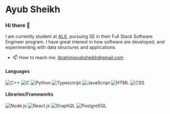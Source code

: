 # Ayub Sheikh

### Hi there 👋

I am currently student at [ALX](https://www.alxafrica.com), pursuing SE in their Full Stack Software Engineer program. I have great interest in how software are developed,
and experimenting with data structures and applications.

- 📫 How to reach me: ibrahimayubsheikh@gmail.com

#### Languages
![C++](https://img.shields.io/badge/-C++-eee?style=for-the-badge&logo=c%2b%2b&logoColor=00599C)
![C](https://img.shields.io/badge/-C-eee?style=for-the-badge&logo=c%2b%2b&logoColor=00599C)
![Python](https://img.shields.io/badge/-Python-eee?style=for-the-badge&logo=Python&logoColor=007396)
![Typesctript](https://img.shields.io/badge/-Typesctript-eee?style=for-the-badge&logo=Typescript&logoColor=007396)
![JavaScript](https://img.shields.io/badge/-JavaScript-eee?&style=for-the-badge&logo=JavaScript&logoColor=ddc508)
![HTML](https://img.shields.io/badge/-HTML-eee?style=for-the-badge&logo=HTML5)
![CSS](https://img.shields.io/badge/-CSS-eee?style=for-the-badge&logo=CSS3&logoColor=blue)

#### Libraries/Frameworks
![Node.js](https://img.shields.io/badge/-Node.js-eee?style=for-the-badge&logo=Node.jsl&logoColor=blue)
![React.js](https://img.shields.io/badge/-React.js-eee?style=for-the-badge&logo=react&logoColor=navy)
![GraphQL](https://img.shields.io/badge/-Grapgql-eee?style=for-the-badge&logo=graphql&logoColor=navy)
![PostgreSQL](https://img.shields.io/badge/-Postgresql-eee?style=for-the-badge&logo=postgresql&logoColor=navy)

